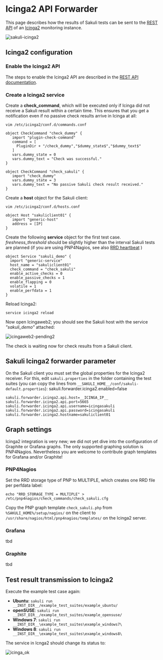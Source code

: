 # Icinga2 API Forwarder

This page describes how the results of Sakuli tests can be sent to the [REST API](http://docs.icinga.org/icinga2/snapshot/doc/module/icinga2/chapter/icinga2-api) of an [Icinga2](https://www.icinga.org/) monitoring instance. 

![sakuli-icinga2](images/sakuli-icinga2.png)

## Icinga2 configuration

### Enable the Icinga2 API

The steps to enable the Icinga2 API are described in the [REST API documentation](http://docs.icinga.org/icinga2/snapshot/doc/module/icinga2/chapter/icinga2-api).

### Create a Icinga2 service

Create a **check_command**, which will be executed only if Icinga did not receive a Sakuli result within a certain time. This ensures that you get a notification even if no passive check results arrive in Icinga at all:   

	vim /etc/icinga2/conf.d/commands.conf
	
	object CheckCommand "check_dummy" {
       import "plugin-check-command"
       command = [
         PluginDir + "/check_dummy","$dummy_state$","$dummy_text$"
       ]
       vars.dummy_state = 0
       vars.dummy_text = "Check was successful."
    }

    object CheckCommand "check_sakuli" {
       import "check_dummy"
       vars.dummy_state = 3
       vars.dummy_text = "No passive Sakuli check result received."
    }


Create a **host** object for the Sakuli client: 

    vim /etc/icinga2/conf.d/hosts.conf
	
	object Host "sakuliclient01" {
       import "generic-host"
       address = [IP]
    }

Create the following **service** object for the first test case. *freshness_threshold* should be slightly higher than the interval Sakuli tests are planned (if you are using PNP4Nagios, see also [RRD heartbeat](advanced-topics/installation-omd.md#rrd-heartbeat) )

    object Service "sakuli_demo" {
      import "generic-service"
      host_name = "sakuliclient01"
      check_command = "check_sakuli"
      enable_active_checks = 0
      enable_passive_checks = 1
      enable_flapping = 0
      volatile = 1
      enable_perfdata = 1
    }

Reload Icinga2: 

    service icinga2 reload
       
Now open Icingaweb2; you should see the Sakuli host with the service *"sakuli_demo"* attached: 

![icingaweb2-pending2](images/icingaweb2-pending2.png) 

The check is waiting now for check results from a Sakuli client. 



## Sakuli Icinga2 forwarder parameter

On the Sakuli client you must set the global properties for the Icinga2 receiver. For this, edit `sakuli.properties` in the folder containing the test suites (you can copy the lines from `__SAKULI_HOME__/conf/sakuli-default.properties`):
sakuli.forwarder.icinga2.enabled=false

    sakuli.forwarder.icinga2.api.host=__ICINGA_IP__
    sakuli.forwarder.icinga2.api.port=5665
    sakuli.forwarder.icinga2.api.username=icingasakuli
    sakuli.forwarder.icinga2.api.password=icingasakuli
    sakuli.forwarder.icinga2.hostname=sakuliclient01
    
## Graph settings
Icinga2 integration is very new; we did not yet dive into the configuration of Graphite or Grafana graphs. The only supported graphing solution is PNP4Nagios. Nevertheless you are welcome to contribute graph templates for  Grafana and/or Graphite!

### PNP4Nagios

Set the RRD storage type of PNP to MULTIPLE, which creates one RRD file per perfdata label: 

    echo "RRD_STORAGE_TYPE = MULTIPLE" > /etc/pnp4nagios/check_commands/check_sakuli.cfg

Copy the PNP graph template `check_sakuli.php` from `%SAKULI_HOME%/setup/nagios/` on the client to `/usr/share/nagios/html/pnp4nagios/templates/` on the Icinga2 server. 

### Grafana
tbd

### Graphite
tbd

## Test result transmission to Icinga2

Execute the example test case again:

* **Ubuntu**: `sakuli run __INST_DIR__/example_test_suites/example_ubuntu/` 
* **openSUSE**: `sakuli run __INST_DIR__/example_test_suites/example_opensuse/` 
* **Windows 7**: `sakuli run __INST_DIR__\example_test_suites\example_windows7\`
* **Windows 8**: `sakuli run __INST_DIR__\example_test_suites\example_windows8\`

The service in Icnga2 should change its status to:



![icinga_ok](images/icinga_ok.png)  


